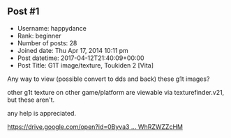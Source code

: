 ## Post #1
- Username: happydance
- Rank: beginner
- Number of posts: 28
- Joined date: Thu Apr 17, 2014 10:11 pm
- Post datetime: 2017-04-12T21:40:09+00:00
- Post Title: G1T image/texture, Toukiden 2 [Vita]

Any way to view (possible convert to dds and back) these g1t images?

other g1t texture on other game/platform are viewable via texturefinder.v21, but these aren't.

any help is appreciated.

[https://drive.google.com/open?id=0Byva3 ... WhRZWZZcHM](https://drive.google.com/open?id=0Byva3JeEC8uVaWxYOWhRZWZZcHM)
